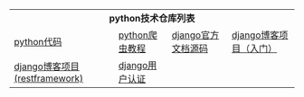 <table>
  <tr>
    <td colspan="4" align="center"><strong>python技术仓库列表</strong></td>
  </tr>
  <tr>
    <td><a href="https://github.com/ZGG2016/pythoncode">python代码</a></td>
    <td><a href="https://github.com/ZGG2016/python-crawler-tutorial-itcast">python爬虫教程</a></td>
    <td><a href="https://github.com/ZGG2016/django-demo">django官方文档源码</a></td>
    <td><a href="https://github.com/ZGG2016/HelloDjango-blog-tutorial">django博客项目（入门）</a></td>
  </tr>
  <tr>
    <td><a href="https://github.com/ZGG2016/HelloDjango-REST-framework-tutorial">django博客项目(restframework)</a></td>
    <td><a href="https://github.com/ZGG2016/django-auth-example">django用户认证</a></td>
  </tr>
</table>
